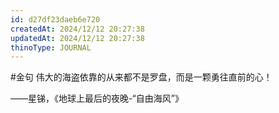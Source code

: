 ```yaml
---
id: d27df23daeb6e720
createdAt: 2024/12/12 20:27:38
updatedAt: 2024/12/12 20:27:38
thinoType: JOURNAL
---
```

#金句 伟大的海盗依靠的从来都不是罗盘，而是一颗勇往直前的心！

——星锑，《地球上最后的夜晚-“自由海风”》